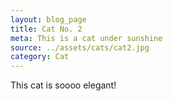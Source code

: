 ```yaml
---
layout: blog_page
title: Cat No. 2
meta: This is a cat under sunshine
source: ../assets/cats/cat2.jpg
category: Cat
---
```


This cat is soooo elegant!